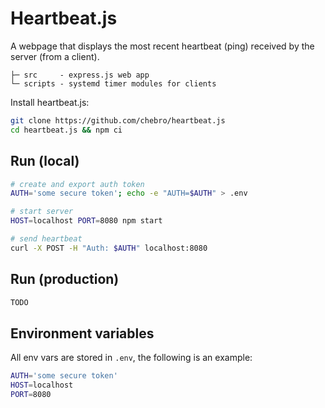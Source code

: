 # Heartbeat.js

A webpage that displays the most recent heartbeat (ping) received by the server (from a client).

```
├─ src     - express.js web app
└─ scripts - systemd timer modules for clients
```

Install heartbeat.js:

```bash
git clone https://github.com/chebro/heartbeat.js
cd heartbeat.js && npm ci
```

## Run (local)

```bash
# create and export auth token
AUTH='some secure token'; echo -e "AUTH=$AUTH" > .env

# start server
HOST=localhost PORT=8080 npm start

# send heartbeat
curl -X POST -H "Auth: $AUTH" localhost:8080
```

## Run (production)

```bash
TODO
```

## Environment variables

All env vars are stored in `.env`, the following is an example:

```bash
AUTH='some secure token'
HOST=localhost
PORT=8080
```
